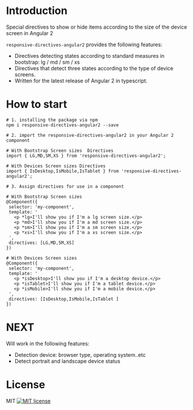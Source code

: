 
# Introduction
Special directives to show or hide items according to the size of the device screen in Angular 2

`responsive-directives-angular2` provides the following features:
 - Directives detecting states according to standard measures in bootstrap: lg / md / sm / xs
 - Directives that detect three states according to the type of device screens.
 - Written for the latest release of Angular 2 in typescript.
 
 # How to start
 
 ```
# 1. installing the package via npm 
npm i responsive-directives-angular2 --save

# 2. import the responsive-directives-angular2 in your Angular 2 component

# With Bootstrap Screen sizes  Directives
import { LG,MD,SM,XS } from 'responsive-directives-angular2';

# With Devices Screen sizes Directives
import { IsDesktop,IsMobile,IsTablet } from 'responsive-directives-angular2';

# 3. Assign directives for use in a component

# With Bootstrap Screen sizes
@Component({
  selector: 'my-component',
  template: '
    <p *lg>I'll show you if I'm a lg screen size.</p>
    <p *md>I'll show you if I'm a md screen size.</p>
    <p *sm>I'll show you if I'm a sm screen size.</p>
    <p *xs>I'll show you if I'm a xs screen size.</p>
  ',
  directives: [LG,MD,SM,XS]
})

# With Devices Screen sizes
@Component({
  selector: 'my-component',
  template: '
    <p *isDesktop>I'll show you if I'm a desktop device.</p>
    <p *isTablet>I'll show you if I'm a tablet device.</p>
    <p *isMobile>I'll show you if I'm a mobile device.</p>
  ',
  directives: [IsDesktop,IsMobile,IsTablet ]
})
 ```



# NEXT 
Will work in the following features:

- Detection device: browser type, operating system..etc
- Detect portrait and landscape device status

# License

MIT 
[![MIT license](http://img.shields.io/badge/license-MIT-brightgreen.svg)](http://opensource.org/licenses/MIT)
